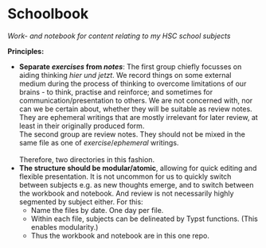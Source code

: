 # Schoolbook
*Work- and notebook for content relating to my HSC school subjects*

**Principles:**
* **Separate *exercises* from *notes***: The first group chiefly focusses on aiding thinking *hier und jetzt*. We record things on some external medium during the process of thinking to overcome limitations of our brains - to think, practise and reinforce; and sometimes for communication/presentation to others. We are not concerned with, nor can we be certain about, whether they will be suitable as review notes. They are ephemeral writings that are mostly irrelevant for later review, at least in their originally produced form.\
The second group are review notes. They should not be mixed in the same file as one of *exercise*/*ephemeral* writings.\
\
Therefore, two directories in this fashion.
* **The structure should be modular/atomic**, allowing for quick editing and flexible presentation. It is not uncommon for us to quickly switch between subjects e.g. as new thoughts emerge, and to switch between the workbook and notebook. And review is not necessarily highly segmented by subject either. For this:
    * Name the files by date. One day per file.
    * Within each file, subjects can be delineated by Typst functions. (This enables modularity.)
    * Thus the workbook and notebook are in this one repo.
